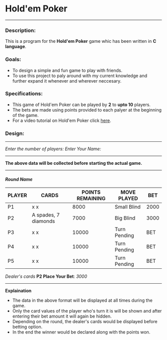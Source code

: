 # Hold'em Poker
***
### Description:
This is a program for the **Hold'em Poker** game whic has been written in **C language**.

### Goals:
- To design a simple and fun game to play with friends.
- To use this project to paly around with my current knowledge and further expand it whenever and wherever neccesary. 
### Specifications:
- This game of Hold'em Poker can be played by **2** to **upto 10** players.
- The bets are made using points provided to each palyer at the beginning of the game.
-  For a video tutorial on Hold'em Poker click [here](https://www.youtube.com/watch?v=CpSewSHZhmo).
  
### Design:
***
_Enter the number of players:_
_Enter Your Name:_ 
***
**The above data will be collected before starting the actual game.**
***
#### _Round Name_
| PLAYER | CARDS | POINTS REMAINING | MOVE PLAYED | BET |
| ------| ------ | ------| ------ | ------ |
| P1 | x x | 8000 | Small Blind | 2000 |
| P2 | A spades, 7 diamonds   | 7000 | Big Blind | 3000 |
| P3 | x x | 10000 | Turn Pending | BET |
| P4 | x x | 10000 | Turn Pending | BET |
| P5 | x x | 10000 | Turn Pending | BET |
_Dealer's cards_
**P2 Place Your Bet**: _3000_

***
**Explaination**

- The data in the above format will be displayed at all times during the game. 
- Only the card values of the player who's turn it is will be shown and after entering their bet amount it will again be hidden.
- Depending on the round, the dealer's cards would be displayed before betting option.
- In the end the winner would be declared along with the points won.
   